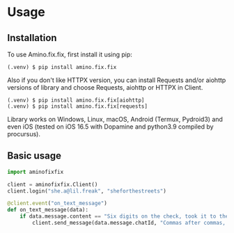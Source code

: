 Usage
=====

Installation
------------

To use Amino.fix.fix, first install it using pip:

```console
(.venv) $ pip install amino.fix.fix
```

Also if you don't like HTTPX version, you can install Requests and/or aiohttp versions
of library and choose Requests, aiohttp or HTTPX in Client.

```console
(.venv) $ pip install amino.fix.fix[aiohttp]
(.venv) $ pip install amino.fix.fix[requests]
```

Library works on Windows, Linux, macOS, Android (Termux, Pydroid3) and even iOS
(tested on iOS 16.5 with Dopamine and python3.9 compiled by procursus).

Basic usage
----------------

```python
import aminofixfix

client = aminofixfix.Client()
client.login("she.a@lil.freak", "sheforthestreets")

@client.event("on_text_message")
def on_text_message(data):
    if data.message.content == "Six digits on the check, took it to the bank":
        client.send_message(data.message.chatId, "Commas after commas, make ya boy— (Freak out)")
```
